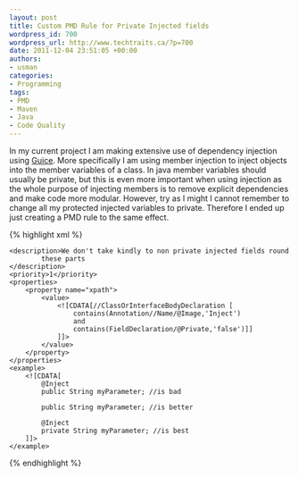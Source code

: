 ```yaml
--- 
layout: post
title: Custom PMD Rule for Private Injected fields
wordpress_id: 700
wordpress_url: http://www.techtraits.ca/?p=700
date: 2011-12-04 23:51:05 +00:00
authors: 
- usman
categories: 
- Programming
tags:
- PMD
- Maven
- Java
- Code Quality
---
```

<p style="text-align: justify;">

In my current project I am making extensive use of dependency injection using <a href="http://code.google.com/p/google-guice/" title="Guice" target="_blank">Guice</a>. More specifically I am using member injection to inject objects into the member variables of a class. In java member variables should usually be private, but this is even more important when using injection as the whole purpose of injecting members is to remove explicit dependencies and make code more modular. However, try as I might I cannot remember to change all my protected injected variables to private. Therefore I ended up just creating a PMD rule to the same effect. </p>

<!--more-->



{% highlight xml %}
<rule name="PrivateInjections" message="Please make injected fields private"
		class="net.sourceforge.pmd.rules.XPathRule">

	<description>We don't take kindly to non private injected fields round
			these parts
	</description>
	<priority>1</priority>
	<properties>
		<property name="xpath">
			<value>
     			<![CDATA[//ClassOrInterfaceBodyDeclaration [ 
     				contains(Annotation//Name/@Image,'Inject')
     				and 
     				contains(FieldDeclaration/@Private,'false')]]
     			]]>
			</value>
		</property>
	</properties>
	<example>
		<![CDATA[
			@Inject
			public String myParameter; //is bad

			public String myParameter; //is better

			@Inject
			private String myParameter; //is best
    	]]>
	</example>
</rule>

{% endhighlight %}
&nbsp;

